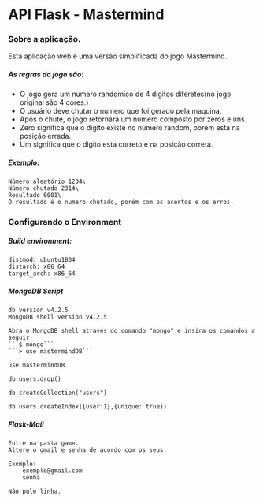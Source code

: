 # API Flask - Mastermind

### Sobre a aplicação.
Esta aplicação web é uma versão simplificada do jogo Mastermind.

##### As regras do jogo são:
* O jogo gera um numero randomico de 4 digitos diferetes(no jogo original são 4 cores.)
* O usuário deve chutar o numero que foi gerado pela maquina. 
* Após o chute, o jogo retornará um numero composto por zeros e uns.
* Zero significa que o digito existe no número random, porém esta na posição errada.
* Um significa que o digito esta correto e na posição correta.

##### Exemplo:
    Número aleatório 1234\
    Número chutado 2314\
    Resultado 0001\
    O resultado é o numero chutado, porém com os acertos e os erros. 

### Configurando o Environment

##### Build environment:
    distmod: ubuntu1804
    distarch: x86_64
    target_arch: x86_64

##### MongoDB Script
    
    db version v4.2.5
    MongoDB shell version v4.2.5
    
    Abra o MongoDB shell através do comando "mongo" e insira os comandos a seguir: 
	```$ mongo```
	```> use mastermindDB```
    
    use mastermindDB
    
    db.users.drop()
    
    db.createCollection("users")
    
    db.users.createIndex({user:1},{unique: true})

##### Flask-Mail

    Entre na pasta game.
    Altere o gmail e senha de acordo com os seus.
    
    Exemplo:
        exemplo@gmail.com
        senha
        
    Não pule linha.
